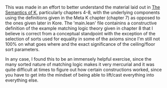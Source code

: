 This was made in an effort to better understand the material laid out in [The Semantics of K](https://github.com/kframework/kore/blob/master/docs/semantics-of-k.pdf), particularly chapters 4-8, with the underlying components using the definitions given in the Meta K chapter (chapter 7) as opposed to the ones given later in Kore. The 'main.lean' file containins a constructive definition of the example matching logic theory given in chapter 8 that I believe is correct from a conceptual standpoint with the exception of the selection of sorts used for equality in some of the axioms since I'm still not 100% on what goes where and the exact significance of the ceiling/floor sort parameters.
<p>
In any case, I found this to be an immensely helpful exercise, since the many sorted nature of matching logic makes it very mercurial and it was quite difficult at times to figure out how certain constructions worked, since you have to get into the mindset of being able to lift/cast everything into everything else.